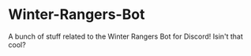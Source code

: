 # Winter-Rangers-Bot
A bunch of stuff related to the Winter Rangers Bot for Discord!
Isin't that cool?
